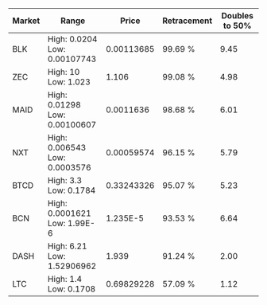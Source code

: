 | Market | Range | Price| Retracement | Doubles to 50% |
| --- | --- | --- | --- | --- |
| BLK | High: 0.0204<br />Low: 0.00107743 | 0.00113685 | 99.69 % | 9.45 |
| ZEC | High: 10<br />Low: 1.023 | 1.106 | 99.08 % | 4.98 |
| MAID | High: 0.01298<br />Low: 0.00100607 | 0.0011636 | 98.68 % | 6.01 |
| NXT | High: 0.006543<br />Low: 0.0003576 | 0.00059574 | 96.15 % | 5.79 |
| BTCD | High: 3.3<br />Low: 0.1784 | 0.33243326 | 95.07 % | 5.23 |
| BCN | High: 0.0001621<br />Low: 1.99E-6 | 1.235E-5 | 93.53 % | 6.64 |
| DASH | High: 6.21<br />Low: 1.52906962 | 1.939 | 91.24 % | 2.00 |
| LTC | High: 1.4<br />Low: 0.1708 | 0.69829228 | 57.09 % | 1.12 |
